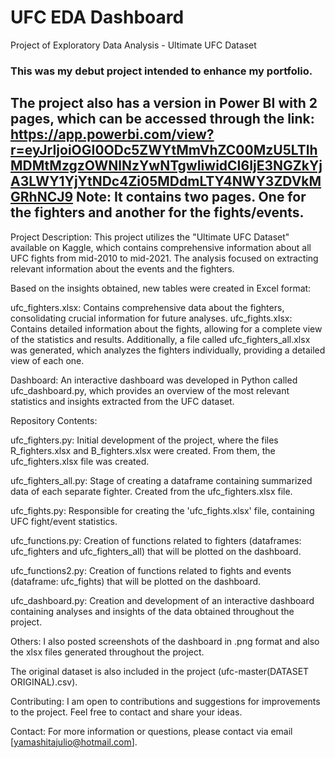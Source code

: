 # UFC EDA Dashboard
Project of Exploratory Data Analysis - Ultimate UFC Dataset

### This was my debut project intended to enhance my portfolio.

## The project also has a version in Power BI with 2 pages, which can be accessed through the link: https://app.powerbi.com/view?r=eyJrIjoiOGI0ODc5ZWYtMmVhZC00MzU5LTlhMDMtMzgzOWNlNzYwNTgwIiwidCI6IjE3NGZkYjA3LWY1YjYtNDc4Zi05MDdmLTY4NWY3ZDVkMGRhNCJ9 Note: It contains two pages. One for the fighters and another for the fights/events.

Project Description: This project utilizes the "Ultimate UFC Dataset" available on Kaggle, which contains comprehensive information about all UFC fights from mid-2010 to mid-2021. The analysis focused on extracting relevant information about the events and the fighters.

Based on the insights obtained, new tables were created in Excel format:

ufc_fighters.xlsx: Contains comprehensive data about the fighters, consolidating crucial information for future analyses. ufc_fights.xlsx: Contains detailed information about the fights, allowing for a complete view of the statistics and results. Additionally, a file called ufc_fighters_all.xlsx was generated, which analyzes the fighters individually, providing a detailed view of each one.

Dashboard: An interactive dashboard was developed in Python called ufc_dashboard.py, which provides an overview of the most relevant statistics and insights extracted from the UFC dataset.

Repository Contents:

ufc_fighters.py: Initial development of the project, where the files R_fighters.xlsx and B_fighters.xlsx were created. From them, the ufc_fighters.xlsx file was created.

ufc_fighters_all.py: Stage of creating a dataframe containing summarized data of each separate fighter. Created from the ufc_fighters.xlsx file.

ufc_fights.py: Responsible for creating the 'ufc_fights.xlsx' file, containing UFC fight/event statistics.

ufc_functions.py: Creation of functions related to fighters (dataframes: ufc_fighters and ufc_fighters_all) that will be plotted on the dashboard.

ufc_functions2.py: Creation of functions related to fights and events (dataframe: ufc_fights) that will be plotted on the dashboard.

ufc_dashboard.py: Creation and development of an interactive dashboard containing analyses and insights of the data obtained throughout the project.

Others: I also posted screenshots of the dashboard in .png format and also the xlsx files generated throughout the project.

The original dataset is also included in the project (ufc-master(DATASET ORIGINAL).csv).

Contributing: I am open to contributions and suggestions for improvements to the project. Feel free to contact and share your ideas.

Contact: For more information or questions, please contact via email [yamashitajulio@hotmail.com].
